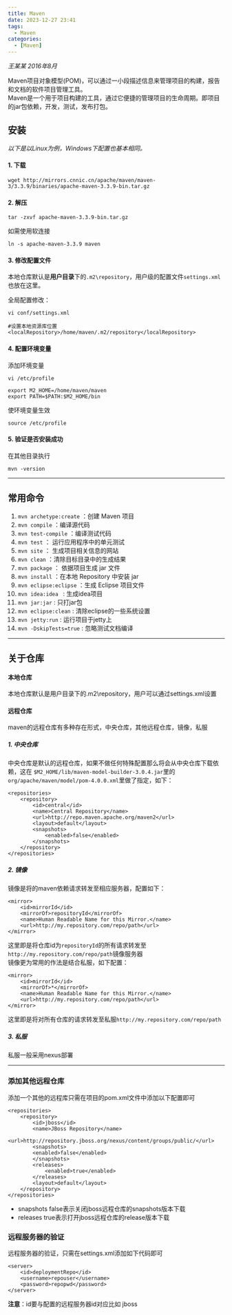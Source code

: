 ```yaml
---
title: Maven
date: 2023-12-27 23:41
tags: 
  - Maven
categories:
  - [Maven]
---
```


*王某某 2016年8月*

Maven项目对象模型(POM)，可以通过一小段描述信息来管理项目的构建，报告和文档的软件项目管理工具。  
Maven是一个用于项目构建的工具，通过它便捷的管理项目的生命周期。即项目的jar包依赖，开发，测试，发布打包。

## 安装

*以下是以Linux为例，Windows下配置也基本相同。*

#### 1. 下载
```
wget http://mirrors.cnnic.cn/apache/maven/maven-3/3.3.9/binaries/apache-maven-3.3.9-bin.tar.gz
```

#### 2. 解压
```
tar -zxvf apache-maven-3.3.9-bin.tar.gz 
```

如需使用软连接  
```
ln -s apache-maven-3.3.9 maven
```

#### 3. 修改配置文件
本地仓库默认是**用户目录**下的`.m2\repository`，用户级的配置文件`settings.xml`也放在这里。

全局配置修改：
```
vi conf/settings.xml
```
```
#设置本地资源库位置
<localRepository>/home/maven/.m2/repository</localRepository>
```

#### 4. 配置环境变量
添加环境变量
```
vi /etc/profile
```
```
export M2_HOME=/home/maven/maven
export PATH=$PATH:$M2_HOME/bin
```

使环境变量生效  
```
source /etc/profile
```

#### 5. 验证是否安装成功  
在其他目录执行
```
mvn -version
```
----

## 常用命令
1. `mvn archetype:create`   ：创建 Maven 项目
2. `mvn compile`   ：编译源代码
3. `mvn test-compile`   ：编译测试代码
4. `mvn test`   ： 运行应用程序中的单元测试
5. `mvn site`   ： 生成项目相关信息的网站
6. `mvn clean`   ：清除目标目录中的生成结果
7. `mvn package`   ： 依据项目生成 jar 文件
8. `mvn install`   ：在本地 Repository 中安装 jar
9. `mvn eclipse:eclipse`   ：生成 Eclipse 项目文件
10. `mvn idea:idea `   : 生成idea项目
11. `mvn jar:jar`   : 只打jar包
12. `mvn eclipse:clean`   : 清除eclipse的一些系统设置
13. `mvn jetty:run`   : 运行项目于jetty上
14. `mvn -DskipTests=true`   : 忽略测试文档编译

----

## 关于仓库

#### 本地仓库
本地仓库默认是用户目录下的.m2\repository，用户可以通过settings.xml设置  

#### 远程仓库
maven的远程仓库有多种存在形式，中央仓库，其他远程仓库，镜像，私服

##### 1. 中央仓库
中央仓库是默认的远程仓库，如果不做任何特殊配置那么将会从中央仓库下载依赖，这在 
`$M2_HOME/lib/maven-model-builder-3.0.4.jar`里的`org/apache/maven/model/pom-4.0.0.xml`里做了指定，如下：

```
<repositories>
    <repository>
        <id>central</id>
        <name>Central Repository</name>
        <url>http://repo.maven.apache.org/maven2</url>
        <layout>default</layout>
        <snapshots>
            <enabled>false</enabled>
        </snapshots>
    </repository>
</repositories>
```

##### 2. 镜像
镜像是将的maven依赖请求转发至相应服务器，配置如下：
```
<mirror>
    <id>mirrorId</id>
    <mirrorOf>repositoryId</mirrorOf>
    <name>Human Readable Name for this Mirror.</name>
    <url>http://my.repository.com/repo/path</url>
</mirror>
```

这里即是将仓库id为`repositoryId`的所有请求转发至`http://my.repository.com/repo/path`镜像服务器  
镜像更为常用的作法是结合私服，如下配置：
```
<mirror>
    <id>mirrorId</id>
    <mirrorOf>*</mirrorOf>
    <name>Human Readable Name for this Mirror.</name>
    <url>http://my.repository.com/repo/path</url>
</mirror>
```
这里即是将对所有仓库的请求转发至私服`http://my.repository.com/repo/path`

##### 3. 私服
私服一般采用nexus部署

----

### 添加其他远程仓库
添加一个其他的远程库只需在项目的pom.xml文件中添加以下配置即可
```
<repositories>
    <repository>
        <id>jboss</id>
        <name>JBoss Repository</name>
        <url>http://repository.jboss.org/nexus/content/groups/public/</url>
        <snapshots>
        <enabled>false</enabled>
        </snapshots>
        <releases>
            <enabled>true</enabled>
        </releases>
        <layout>default</layout>
    </repository>
</repositories>
```

- snapshots false表示关闭jboss远程仓库的snapshots版本下载 
- releases true表示打开jboss远程仓库的release版本下载

### 远程服务器的验证
远程服务器的验证，只需在settings.xml添加如下代码即可
```
<server>
    <id>deploymentRepo</id>
    <username>repouser</username>
    <password>repopwd</password>
</server>
```
**注意**：id要与配置的远程服务器id对应比如 jboss


